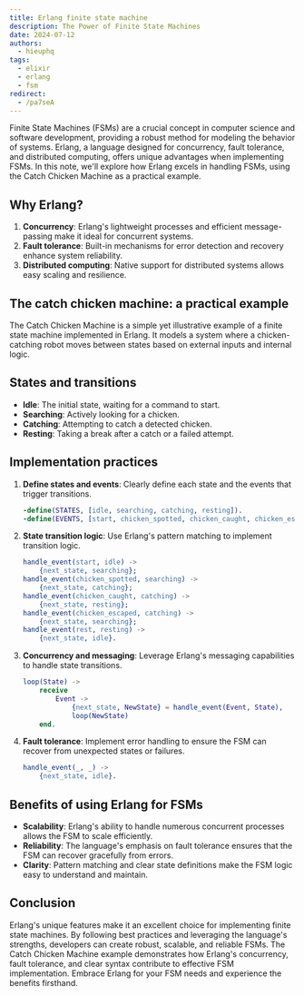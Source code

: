 ```yaml
---
title: Erlang finite state machine
description: The Power of Finite State Machines
date: 2024-07-12
authors:
  - hieuphq
tags:
  - elixir
  - erlang
  - fsm
redirect:
  - /pa7seA
---
```


Finite State Machines (FSMs) are a crucial concept in computer science and software development, providing a robust method for modeling the behavior of systems. Erlang, a language designed for concurrency, fault tolerance, and distributed computing, offers unique advantages when implementing FSMs. In this note, we'll explore how Erlang excels in handling FSMs, using the Catch Chicken Machine as a practical example.

## Why Erlang?

1. **Concurrency**: Erlang's lightweight processes and efficient message-passing make it ideal for concurrent systems.
2. **Fault tolerance**: Built-in mechanisms for error detection and recovery enhance system reliability.
3. **Distributed computing**: Native support for distributed systems allows easy scaling and resilience.

## The catch chicken machine: a practical example

The Catch Chicken Machine is a simple yet illustrative example of a finite state machine implemented in Erlang. It models a system where a chicken-catching robot moves between states based on external inputs and internal logic.

## States and transitions

- **Idle**: The initial state, waiting for a command to start.
- **Searching**: Actively looking for a chicken.
- **Catching**: Attempting to catch a detected chicken.
- **Resting**: Taking a break after a catch or a failed attempt.

## Implementation practices

1. **Define states and events**: Clearly define each state and the events that trigger transitions.

   ```erlang
   -define(STATES, [idle, searching, catching, resting]).
   -define(EVENTS, [start, chicken_spotted, chicken_caught, chicken_escaped, rest]).
   ```

2. **State transition logic**: Use Erlang's pattern matching to implement transition logic.

   ```erlang
   handle_event(start, idle) ->
       {next_state, searching};
   handle_event(chicken_spotted, searching) ->
       {next_state, catching};
   handle_event(chicken_caught, catching) ->
       {next_state, resting};
   handle_event(chicken_escaped, catching) ->
       {next_state, searching};
   handle_event(rest, resting) ->
       {next_state, idle}.
   ```

3. **Concurrency and messaging**: Leverage Erlang's messaging capabilities to handle state transitions.

   ```erlang
   loop(State) ->
       receive
           Event ->
               {next_state, NewState} = handle_event(Event, State),
               loop(NewState)
       end.
   ```

4. **Fault tolerance**: Implement error handling to ensure the FSM can recover from unexpected states or failures.
   ```erlang
   handle_event(_, _) ->
       {next_state, idle}.
   ```

## Benefits of using Erlang for FSMs

- **Scalability**: Erlang's ability to handle numerous concurrent processes allows the FSM to scale efficiently.
- **Reliability**: The language's emphasis on fault tolerance ensures that the FSM can recover gracefully from errors.
- **Clarity**: Pattern matching and clear state definitions make the FSM logic easy to understand and maintain.

## Conclusion

Erlang's unique features make it an excellent choice for implementing finite state machines. By following best practices and leveraging the language's strengths, developers can create robust, scalable, and reliable FSMs. The Catch Chicken Machine example demonstrates how Erlang's concurrency, fault tolerance, and clear syntax contribute to effective FSM implementation. Embrace Erlang for your FSM needs and experience the benefits firsthand.
